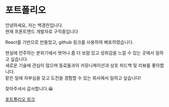 # 포트폴리오

안녕하세요, 저는 백경찬입니다.  
현재 프론트엔드 개발자로 구직중입니다
  
React를 기반으로 만들었고, github 링크를 사용하여 배포하였습니다. 
  
현실에 안주하는 분위기에서 벗어나 좀 더 보람 있고 성취감을 느낄 수 있는 곳에서 일하고 싶습니다.  
새로운 기술에 관심이 많으며 동료들과의 커뮤니케이션과 상호 피드백 및 리뷰를 좋아합니다.  
맡은 일에 자부심을 갖고 도전을 경험할 수 있는 회사에서 일하고 싶습니다!  
  
찾아주셔서 감사합니다.😀

[포트폴리오 링크](https://github.com/BobbyBaek)